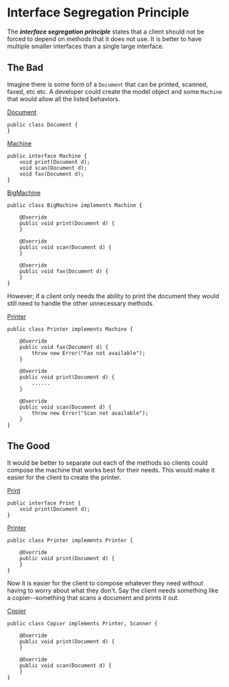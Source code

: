 # Interface Segregation Principle

The ***interface segregation principle*** states that a client should not be forced to depend on methods that it does not use.  It is better to have multiple smaller interfaces than a single large interface.

## The Bad

Imagine there is some form of a `Document` that can be printed, scanned, faxed, etc etc.  A developer could create the model object and some `Machine` that would allow all the listed behaviors.

[Document](src/main/java/com/clarsen/designpatterns/isp/model/Document.java)
```
public class Document {
}
```

[Machine](src/main/java/com/clarsen/designpatterns/isp/bad/Machine.java)
```
public interface Machine {
    void print(Document d);
    void scan(Document d);
    void fax(Document d);
}
```

[BigMachine](src/main/java/com/clarsen/designpatterns/isp/bad/BigMachine.java)
```
public class BigMachine implements Machine {

    @Override
    public void print(Document d) {
    }

    @Override
    public void scan(Document d) {
    }

    @Override
    public void fax(Document d) {
    }
}
```

However; if a client only needs the ability to print the document they would still need to handle the other unnecessary methods.

[Printer](src/main/java/com/clarsen/designpatterns/isp/bad/Printer.java)
```
public class Printer implements Machine {

    @Override
    public void fax(Document d) {
        throw new Error("Fax not available");
    }

    @Override
    public void print(Document d) {
        ......
    }

    @Override
    public void scan(Document d) {
        throw new Error("Scan not available");
    }
}
```

## The Good

It would be better to separate out each of the methods so clients could compose the machine that works best for their needs.  This would make it easier for the client to create the printer.

[Print](src/main/java/com/clarsen/designpatterns/isp/good/types/Print.java)
```
public interface Print {
    void print(Document d);
}
```

[Printer](src/main/java/com/clarsen/designpatterns/isp/good/machines/Printer.java)
```
public class Printer implements Printer {

    @Override
    public void print(Document d) {
    }
}
```

Now it is easier for the client to compose whatever they need without having to worry about what they don't.  Say the client needs something like a copier--something that scans a document and prints it out.

[Copier](src/main/java/com/clarsen/designpatterns/isp/good/machines/Copier.java)
```
public class Copier implements Printer, Scanner {

    @Override
    public void print(Document d) {
    }

    @Override
    public void scan(Document d) {
    }
}
```